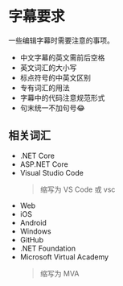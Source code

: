 # 字幕要求

一些编辑字幕时需要注意的事项。

- 中文字幕的英文需前后空格
- 英文词汇的大小写
- 标点符号的中英文区别
- 专有词汇的用法
- 字幕中的代码注意规范形式
- 句末统一不加句号😂

## 相关词汇

- .NET Core
- ASP.NET Core
- Visual Studio Code
    > 缩写为 VS Code 或 vsc
- Web
- iOS
- Android
- Windows
- GitHub
- .NET Foundation
- Microsoft Virtual Academy
    > 缩写为 MVA